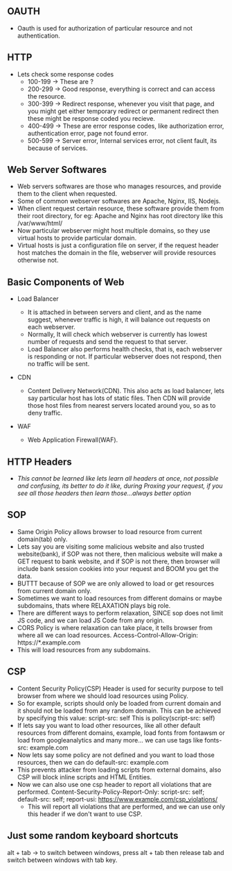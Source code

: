 ## OAUTH
- Oauth is used for authorization of particular resource and not authentication.

## HTTP
- Lets check some response codes
    - 100-199 -> These are ?
    - 200-299 -> Good response, everything is correct and can access the resource.
    - 300-399 -> Redirect response, whenever you visit that page, and you might get either temporary redirect or permanent redirect then these might be response coded you recieve.
    - 400-499 -> These are error response codes, like authorization error, authentication error, page not found error.
    - 500-599 -> Server error, Internal services error, not client fault, its because of services.

## Web Server Softwares
- Web servers softwares are those who manages resources, and provide them to the client when requested.
- Some of common webserver softwares are Apache, Nginx, IIS, Nodejs.
- When client request certain resource, these software provide them from their root directory, for eg: Apache and Nginx has root directory like this /var/www/html/
- Now particular webserver might host multiple domains, so they use virtual hosts to provide particular domain.
- Virtual hosts is just a configuration file on server, if the request header host matches the domain in the file, webserver will provide resources otherwise not.

## Basic Components of Web
- Load Balancer
    - It is attached in between servers and client, and as the name suggest, whenever traffic is high, it will balance out requests on each webserver.
    - Normally, It will check which webserver is currently has lowest number of requests and send the request to that server.
    - Load Balancer also performs health checks, that is, each webserver is responding or not. If particular webserver does not respond, then no traffic will be sent.

- CDN
    - Content Delivery Network(CDN). This also acts as load balancer, lets say particular host has lots of static files. Then CDN will provide those host files from nearest servers located around you, so as to deny traffic.

- WAF
    - Web Application Firewall(WAF).

## HTTP Headers
- <i>This cannot be learned like lets learn all headers at once, not possible and confusing, its better to do it like, during Proxing your request, if you see all those headers then learn those...always better option</i>

## SOP
- Same Origin Policy allows browser to load resource from current domain(tab) only.
- Lets say you are visiting some malicious website and also trusted website(bank), if SOP was not there, then malicious website will make a GET request to bank website, and if SOP is not there, then browser will include bank session cookies into your request and BOOM you get the data.
- BUTTT because of SOP we are only allowed to load or get resources from current domain only.
- Sometimes we want to load resources from different domains or maybe subdomains, thats where RELAXATION plays big role.
- There are different ways to perform relaxation, SINCE sop does not limit JS code, and we can load JS Code from any origin.
- CORS Policy is where relaxation can take place, it tells browser from where all we can load resources.
    Access-Control-Allow-Origin: https://*.example.com
- This will load resources from any subdomains.

## CSP
- Content Security Policy(CSP) Header is used for security purpose to tell browser from where we should load resources using Policy.
- So for example, scripts should only be loaded from current domain and it should not be loaded from any random domain. This can be achieved by specifying this value: script-src: self This is policy(script-src: self)
- If lets say you want to load other resources, like all other default resources from different domains, example, load fonts from fontawsm or load from googleanalytics and many more... we can use tags like fonts-src: example.com
- Now lets say some policy are not defined and you want to load those resources, then we can do default-src: example.com
- This prevents attacker from loading scripts from external domains, also CSP will block inline scripts and HTML Entities.
- Now we can also use one csp header to report all violations that are performed.
    Content-Security-Policy-Report-Only:
        script-src: self;
        default-src: self;
        report-usi: https://www.example.com/csp_violations/
    - This will report all violations that are performed, and we can use only this header if we don't want to use CSP.

## Just some random keyboard shortcuts
alt + tab -> to switch between windows, press alt + tab then release tab and switch between windows with tab key.


